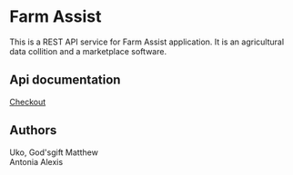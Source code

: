 # Farm Assist

This is a REST API service for Farm Assist application. It is an agricultural data collition and a marketplace software.

## Api documentation

[Checkout](https://farm-assist-endpoint.herokuapp.com/api-doc)

## Authors

Uko, God'sgift Matthew  
Antonia Alexis
